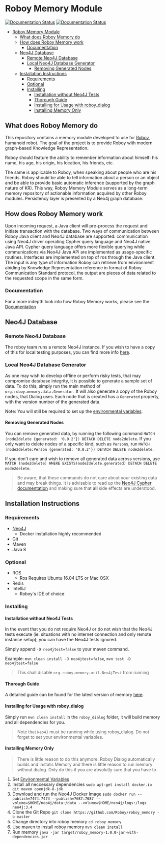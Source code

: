 # Roboy Memory Module

[![Documentation Status](https://readthedocs.org/projects/roboy-memory/badge/?version=latest)](http://roboy-memory.readthedocs.io/en/latest/?badge=latest)
[![Documentation Status](https://readthedocs.org/projects/roboy-memory/badge/?version=docs)](http://roboy-memory.readthedocs.io/en/develop/?badge=develop)

- [Roboy Memory Module](#roboy-memory-module)
    - [What does Roboy Memory do](#what-does-roboy-memory-do)
    - [How does Roboy Memory work](#how-does-roboy-memory-work)
        - [Documentation](#documentation)
    - [Neo4J Database](#neo4j-database)
        - [Remote Neo4J Database](#remote-neo4j-database)
        - [Local Neo4J Database Generator](#local-neo4j-database-generator)
            - [Removing Generated Nodes](#removing-generated-nodes)
    - [Installation Instructions](#installation-instructions)
        - [Requirements](#requirements)
        - [Optional](#optional)
        - [Installing](#installing)
            - [Installation without Neo4J Tests](#installation-without-neo4j-tests)
            - [Thorough Guide](#thorough-guide)
            - [Installing for Usage with roboy_dialog](#installing-for-usage-with-roboydialog)
            - [Installing Memory Only](#installing-memory-only)

## What does Roboy Memory do

This repository contains a memory module developed to use for [Roboy](roboy.org), humanoid robot.
The goal of the project is to provide Roboy with modern graph-based Knowledge Representation.

Roboy should feature the ability to remember information about himself: his name, his age, his origin, his location, his friends,
etc.

The same is applicable to Roboy, when speaking about people who are his friends. Roboy should be able to tell information about a person or an object and be able to provide basic automatic inference (supported by the graph nature of KR). This way, Roboy Memory Module serves as a long-term memory repository of actionable information acquired by other Roboy modules. Persistency layer is presented by a Neo4j graph database.

## How does Roboy Memory work

Upon incoming request, a Java client will pre-process the request and initiate transaction with the database. Two ways of communication between Roboy Java client and Neo4J database are supported: communication using Neo4J driver operating Cypher query language and Neo4J native Java API. Cypher query language offers more flexible querying while communications via Neo4J Java API are implemented as usage-specific routines. Interfaces are implemented on top of ros through the Java client. The input is any type of information Roboy can retrieve from environment abiding by Knowledge Representation reference in format of Roboy Communication Standard protocol, the output are pieces of data related to the requested scope in the same form.

### Documentation

For a more indepth look into how Roboy Memory works, please see the [Documentation](https://readthedocs.org/projects/roboy-memory)

## Neo4J Database

### Remote Neo4J Database

The roboy team runs a remote Neo4J instance. If you wish to have a copy of this for local testing purposes, you can find more info [here](https://roboy-memory.readthedocs.io/en/latest/Usage/1_getting_started.html#local-neo4j-instance).

### Local Neo4J Database Generator

As one may wish to develop offline or perform risky tests, that may compromise database integrity, it is possible to generate a sample set of data. To do this, simply run the main method of `org.roboy.memory.data.Generator`. It will also generate a copy of the Roboy nodes, that Dialog uses. Each node that is created has a `Generated` property, with the version number of the generated data.

Note: You will still be required to set up the [environmental variables](https://roboy-memory.readthedocs.io/en/latest/Usage/1_getting_started.html#configuring-the-package).

#### Removing Generated Nodes

You can remove generated data, by running the following command `MATCH (node2delete {generated: '0.0.2'}) DETACH DELETE node2delete`. If you only want to delete nodes of a specific kind, such as `Person`s, run `MATCH (node2delete:Person {generated: '0.0.2'}) DETACH DELETE node2delete`.

If you don't care and wish to remove all generated data across versions, use `MATCH (node2delete) WHERE EXISTS(node2delete.generated) DETACH DELETE node2delete`.

> Be aware, that these commands do not care about your existing data and may break things. It is advisable to read up the [Neo4J Cypher documentation](https://neo4j.com/docs/developer-manual/3.4/cypher/clauses/delete/#delete-delete-a-node-with-all-its-relationships) and making sure that **all** side effects are understood.

## Installation Instructions

### Requirements

- [Neo4J](https://roboy-memory.readthedocs.io/en/latest/Usage/0_installation.html#local-neo4j-instance)
    - Docker installation highly recommended
- Git
- Maven
- Java 8

### Optional

- ROS
    - Ros Requires Ubuntu 16.04 LTS or Mac OSX
- Redis
- IntelliJ
    - Roboy's IDE of choice

### Installing

#### Installation without Neo4J Tests

In the event that you do not require Neo4J or do not wish that the Neo4J tests execute (ie. situations with no internet connection and only remote instance setup), you can have the Neo4J tests ignored.

Simply append `-D neo4jtest=false` to your maven command.

Example: `mvn clean install -D neo4jtest=false`, `mvn test -D neo4jtest=false`

> This shall disable `org.roboy.memory.util.Neo4jTest` from running

#### Thorough Guide

A detailed guide can be found for the latest version of memory [here](https://roboy-memory.readthedocs.io/en/latest/Usage/0_installation.html).

#### Installing for Usage with roboy_dialog

Simply run `mvn clean install` in the `roboy_dialog` folder, it will build memory and all dependencies for you.

> Note that `Neo4J` must be running while using roboy_dialog. Do not forget to set your environmental variables.

#### Installing Memory Only

> There is little reason to do this anymore. Roboy Dialog automatically builds and installs Memory and there is little reason to run memory without dialog. Only do this if you are absolutly sure that you have to.

1. Set [Environmental Variables](https://roboy-memory.readthedocs.io/en/latest/Usage/1_getting_started.html#configuring-the-package)
2. Install all neccessary dependencies `sudo apt-get install docker.io git maven openjdk-8-jdk`
3. Download and run the Neo4J Docker Image `sudo docker run --publish=7474:7474 --publish=7687:7687 --volume=$HOME/neo4j/data:/data --volume=$HOME/neo4j/logs:/logs neo4j:3.4`
4. Clone the Git Repo `git clone https://github.com/Roboy/roboy_memory -b master`
5. Change directory into roboy memory `cd roboy_memory`
6. Use maven to install roboy memory `mvn clean install`
7. Run memory `java -jar target/roboy_memory-1.0.0-jar-with-dependencies.jar`
